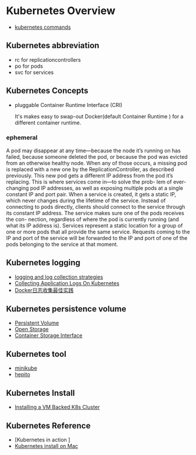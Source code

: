 # Kubernetes Overview

* [kubernetes commands](kubernetes-command.md)

## Kubernetes abbreviation

* rc for replicationcontrollers
* po for pods
* svc for services

## Kubernetes Concepts

* pluggable Container Runtime Interface (CRI) 

  It's makes easy to swap-out Docker(default Container Runtime ) for a different container runtime.

### ephemeral

A pod may disappear at any time—because the node it’s running on has failed, because someone deleted the pod, or because the pod was evicted from an otherwise healthy node. When any of those occurs, a missing pod is replaced with a new one by the ReplicationController, as described previously. This new pod gets a different IP address from the pod it’s replacing. This is where services come in—to solve the prob- lem of ever-changing pod IP addresses, as well as exposing multiple pods at a single constant IP and port pair.
When a service is created, it gets a static IP, which never changes during the lifetime of the service. Instead of connecting to pods directly, clients should connect to the service through its constant IP address. The service makes sure one of the pods receives the con- nection, regardless of where the pod is currently running (and what its IP address is).
Services represent a static location for a group of one or more pods that all provide the same service. Requests coming to the IP and port of the service will be forwarded to the IP and port of one of the pods belonging to the service at that moment.

## Kubernetes logging

* [logging and log collection strategies](https://kubernetes.io/docs/concepts/cluster-administration/logging/#system-component-logs)
* [Collecting Application Logs On Kubernetes](https://timber.io/blog/collecting-application-logs-on-kubernetes/)
* [Docker日志收集最佳实践](https://yq.aliyun.com/articles/72700)
  
## Kubernetes persistence volume

* [Persistent Volume](https://kubernetes.io/docs/concepts/storage/persistent-volumes/#portworx-volume)
* [Open Storage](https://github.com/libopenstorage/openstorage)
* [Container Storage Interface](https://github.com/kubernetes/community/blob/master/contributors/design-proposals/storage/container-storage-interface.md) 
  
## Kubernetes tool

* [minikube](https://github.com/kubernetes/minikube)
* [hepito](https://heptio.com/)
  
## Kubernetes Install

* [Installing a VM Backed K8s Cluster](kubernetes-install.md)

## Kubernetes Reference

* [Kubernetes in action ]
* [Kubernetes install on Mac](https://matthewpalmer.net/kubernetes-app-developer/articles/guide-install-kubernetes-mac.html)
